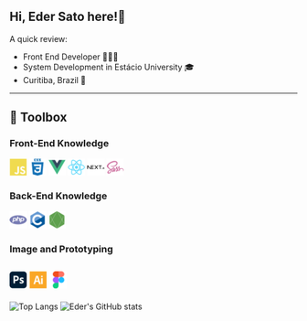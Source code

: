 ## Hi, Eder Sato here!👋

A quick review:

- Front End Developer  👨🏻‍💻
- System Development in Estácio University 🎓
- Curitiba, Brazil 📍
---

## 🧰 Toolbox

### Front-End Knowledge

<img src="https://raw.githubusercontent.com/devicons/devicon/c7d326b6009e60442abc35fa45706d6f30ee4c8e/icons/javascript/javascript-plain.svg" alt="JS Logo" width="30" height="30"> <img src="https://raw.githubusercontent.com/devicons/devicon/c7d326b6009e60442abc35fa45706d6f30ee4c8e/icons/css3/css3-plain-wordmark.svg" alt="Css Logo" width="30" height="30"> <img src="https://raw.githubusercontent.com/devicons/devicon/c7d326b6009e60442abc35fa45706d6f30ee4c8e/icons/vuejs/vuejs-original.svg" alt="Vue Logo" width="30" height="30"> <img src="https://raw.githubusercontent.com/devicons/devicon/c7d326b6009e60442abc35fa45706d6f30ee4c8e/icons/react/react-original.svg" alt="React Logo" width="30" height="30"> <img src="https://raw.githubusercontent.com/devicons/devicon/c7d326b6009e60442abc35fa45706d6f30ee4c8e/icons/nextjs/nextjs-original-wordmark.svg" alt="Next Logo" width="30" height="30"> <img src="https://raw.githubusercontent.com/devicons/devicon/c7d326b6009e60442abc35fa45706d6f30ee4c8e/icons/sass/sass-original.svg" alt="Sass Logo" width="30" height="30">

### Back-End Knowledge

<img src="https://raw.githubusercontent.com/devicons/devicon/c7d326b6009e60442abc35fa45706d6f30ee4c8e/icons/php/php-plain.svg" alt="PHP Logo" width="30" height="30"> <img src="https://raw.githubusercontent.com/devicons/devicon/c7d326b6009e60442abc35fa45706d6f30ee4c8e/icons/c/c-original.svg" alt="C Logo" width="30" height="30"> <img src="https://raw.githubusercontent.com/devicons/devicon/c7d326b6009e60442abc35fa45706d6f30ee4c8e/icons/nodejs/nodejs-plain.svg" alt="Node Logo" width="30" height="30">

### Image and Prototyping

<img src="https://raw.githubusercontent.com/devicons/devicon/c7d326b6009e60442abc35fa45706d6f30ee4c8e/icons/photoshop/photoshop-plain.svg" alt="Photoshop Logo" width="30" height="30"> <img src="https://raw.githubusercontent.com/devicons/devicon/c7d326b6009e60442abc35fa45706d6f30ee4c8e/icons/illustrator/illustrator-plain.svg" alt="Illustrator Logo" width="30" height="30"> <img src="https://raw.githubusercontent.com/devicons/devicon/c7d326b6009e60442abc35fa45706d6f30ee4c8e/icons/figma/figma-original.svg" alt="Figma Logo" width="30" height="30">
---

![Top Langs](https://github-readme-stats.vercel.app/api/top-langs/?username=edersato&hide=java,html&theme=gruvbox) 
![Eder's GitHub stats](https://github-readme-stats.vercel.app/api?username=edersato&theme=gruvbox)
